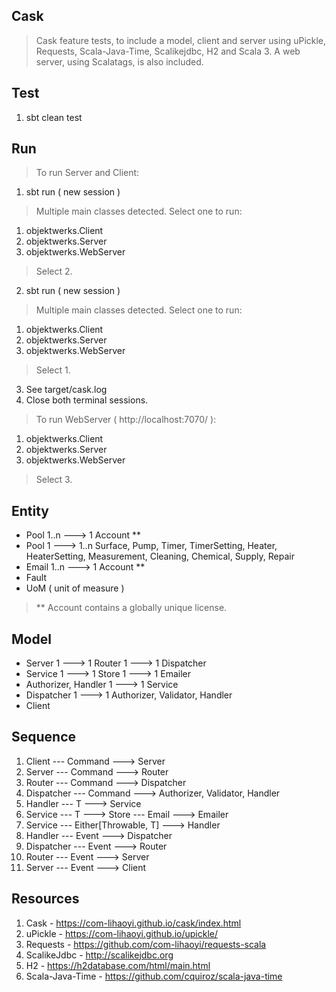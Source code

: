 Cask
----
>Cask feature tests, to include a model, client and server using uPickle, Requests, Scala-Java-Time, Scalikejdbc, H2 and Scala 3.
>A web server, using Scalatags, is also included.

Test
----
1. sbt clean test

Run
---
>To run Server and Client:
1. sbt run ( new session )
>Multiple main classes detected. Select one to run:
1. objektwerks.Client
2. objektwerks.Server
3. objektwerks.WebServer
>Select 2.
2. sbt run ( new session )
>Multiple main classes detected. Select one to run:
1. objektwerks.Client
2. objektwerks.Server
3. objektwerks.WebServer
>Select 1.
3. See target/cask.log
4. Close both terminal sessions.
>To run WebServer ( http://localhost:7070/ ):
1. objektwerks.Client
2. objektwerks.Server
3. objektwerks.WebServer
>Select 3.

Entity
------
* Pool 1..n ---> 1 Account **
* Pool 1 ---> 1..n Surface, Pump, Timer, TimerSetting, Heater, HeaterSetting, Measurement, Cleaning, Chemical, Supply, Repair
* Email 1..n ---> 1 Account **
* Fault
* UoM ( unit of measure )
>** Account contains a globally unique license.

Model
-----
* Server 1 ---> 1 Router 1 ---> 1 Dispatcher
* Service 1 ---> 1 Store 1 ---> 1 Emailer
* Authorizer, Handler 1 ---> 1 Service
* Dispatcher 1 ---> 1 Authorizer, Validator, Handler
* Client

Sequence
--------
1. Client --- Command ---> Server
2. Server --- Command ---> Router
3. Router --- Command ---> Dispatcher
4. Dispatcher --- Command ---> Authorizer, Validator, Handler
5. Handler --- T ---> Service
6. Service --- T ---> Store --- Email ---> Emailer
7. Service --- Either[Throwable, T] ---> Handler
8. Handler --- Event ---> Dispatcher
9. Dispatcher --- Event ---> Router
10. Router --- Event ---> Server
11. Server --- Event ---> Client

Resources
---------
1. Cask - https://com-lihaoyi.github.io/cask/index.html
2. uPickle - https://com-lihaoyi.github.io/upickle/
3. Requests - https://github.com/com-lihaoyi/requests-scala
4. ScalikeJdbc - http://scalikejdbc.org
5. H2 - https://h2database.com/html/main.html
6. Scala-Java-Time - https://github.com/cquiroz/scala-java-time